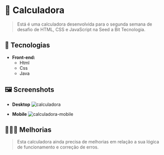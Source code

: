 # 🧮 Calculadora

> Está é uma calculadora desenvolvida para o segunda semana de desafio de HTML, CSS e JavaScript na Seed a Bit Tecnologia.

## 🔧 Tecnologias
- **Front-end:**
    -   Html
    - Css
    - Java

## 🖼️ Screenshots
- **Desktop**
![calculadora](https://github.com/Grazifelix/seed-a-bit-desafios/assets/63428197/07567d7d-19ff-4cf6-b810-0440c334ea2e)

- **Mobile**
![calculadora-mobile](https://github.com/Grazifelix/seed-a-bit-desafios/assets/63428197/9a22fc34-7445-467a-b6d0-5a749a20d0d7)


## 👩🏾‍🔧 Melhorias 
> Esta calculadora ainda precisa de melhorias em relação a sua lógica de funcionamento e correção de erros.